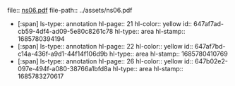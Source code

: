 file:: [ns06.pdf](../assets/ns06.pdf)
file-path:: ../assets/ns06.pdf

- [:span]
  ls-type:: annotation
  hl-page:: 21
  hl-color:: yellow
  id:: 647af7ad-cb59-4df4-ad09-5e80c8261c78
  hl-type:: area
  hl-stamp:: 1685780394194
- [:span]
  ls-type:: annotation
  hl-page:: 22
  hl-color:: yellow
  id:: 647af7bd-c14a-436f-a9d1-44f14f106d9b
  hl-type:: area
  hl-stamp:: 1685780410769
- [:span]
  ls-type:: annotation
  hl-page:: 26
  hl-color:: yellow
  id:: 647b02e2-097e-494f-a080-38766a1bfd8a
  hl-type:: area
  hl-stamp:: 1685783270617